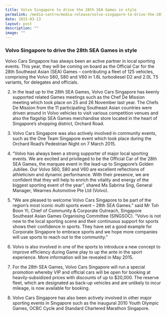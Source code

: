 ```yaml
---
title: Volvo Singapore to drive the 28th SEA Games in style
permalink: /media-centre/media-release/volvo-singapore-to-drive-the-28th-sea-games-in-style/
date: 2015-03-13
layout: post
description: ""
image: ""
---
```

### **Volvo Singapore to drive the 28th SEA Games in style**
Volvo Cars Singapore has always been an active partner in local sporting events. This year, they will be coming on board as the Official Car for the 28th Southeast Asian (SEA) Games – contributing a fleet of 125 vehicles, comprising the Volvo S60, S80 and V60 in 1.6L turbodiesel D2 and 2.0L T5 variants, for delegates and officials.

2. In the lead up to the 28th SEA Games, Volvo Cars Singapore has keenly supported related Games meetings such as the Chef De Mission meeting which took place on 25 and 26 November last year. The Chefs De Mission from the 11 participating Southeast Asian countries were driven around in Volvo vehicles to visit various competition venues and also the flagship SEA Games merchandise store located in the heart of Singapore’s shopping district, Orchard Road.

3. Volvo Cars Singapore was also actively involved in community events, such as the One Team Singapore event which took place during the Orchard Road’s Pedestrian Night on 7 March 2015.

4. “Volvo has always been a strong supporter of major local sporting events. We are excited and privileged to be the Official Car of the 28th SEA Games, the marquee event in the lead-up to Singapore’s Golden Jubilee. Our Volvo S60, S80 and V60 are excellent reflections of athleticism and dynamic performance. With their presence, we are confident that they will help to enrich the vitality and energy of the biggest sporting event of the year”, shared Ms Sabrina Sng, General Manager, Wearnes Automotive Pte Ltd (Volvo).

5. “We are pleased to welcome Volvo Cars Singapore to be part of the region’s most iconic multi sports event – 28th SEA Games.” said Mr Toh Boon Yi, Chief of Community & Corporate Outreach, Singapore Southeast Asian Games Organising Committee (SINGSOC). “Volvo is not new to the local sporting scene and their continuous support for sports shows their confidence in sports. They have set a good example for Corporate Singapore to embrace sports and we hope more companies will use sports to reach out to the community.”

6. Volvo is also involved in one of the sports to introduce a new concept to improve efficiency during Game play to up the ante in the sport experience. More information will be revealed in May 2015.

7. For the 28th SEA Games, Volvo Cars Singapore will run a special promotion whereby VIP and official cars will be open for booking at heavily-subsidized prices with discounts of up to $20,000. The reserve fleet, which are designated as back-up vehicles and are unlikely to incur mileage, is now available for booking.

8. Volvo Cars Singapore has also been actively involved in other major sporting events in Singapore such as the inaugural 2010 Youth Olympic Games, OCBC Cycle and Standard Chartered Marathon Singapore.